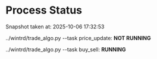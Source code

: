 # Process Status

Snapshot taken at: 2025-10-06 17:32:53

../wintrd/trade_algo.py --task price_update: **NOT RUNNING**

../wintrd/trade_algo.py --task buy_sell: **RUNNING**

